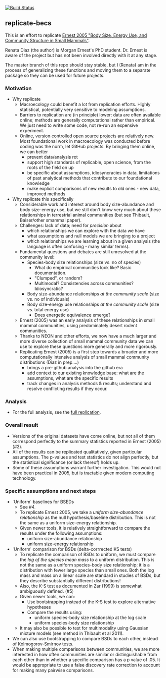 [![Build Status](https://travis-ci.com/diazrenata/replicate-becs.svg?branch=master)](https://travis-ci.com/diazrenata/replicate-becs)

## replicate-becs


This is an effort to replicate [Ernest 2005 "Body Size, Energy Use, and Community Structure in Small Mammals"](https://esajournals.onlinelibrary.wiley.com/doi/epdf/10.1890/03-3179). 

Renata Diaz (the author) is Morgan Ernest's PhD student. Dr. Ernest is aware of the project but has not been involved directly with it at any stage. 

The master branch of this repo should stay stable, but I (Renata) am in the process of generalizing these functions and moving them to a separate package so they can be used for future projects. 

### Motivation

- Why replicate
  - Macroecology could benefit a lot from replication efforts. Highly statistical, potentially very sensitive to modeling assumptions. 
  - Barriers to replication are (in principle) lower: data are often available online; methods are generally computational rather than empirical. We just need to write some code, not re-run an expensive experiment. 
  - Online, version controlled open source projects are relatively new. Most foundational work in macroecology was conducted before coding was the norm, let GitHub projects. By bringing them online, we can better
    - prevent data/analysis rot
    - support high standards of replicable, open science, from the roots of the field on up
    - be specific about assumptions, idiosyncracies in data, limitations of past analytical methods that contribute to our foundational knowledge
    - make explicit comparisons of new results to old ones - new data, improved methods
- Why replicate this specifically
  - Considerable work and interest around body size-abundance and body size-energy use, but we still don't know very much about these relationships in terrestrial animal communities (but see Thibault, Baiser/other smammal paper). 
  - Challenges: lack of data; need for *precision* about 
    - which relationships we can explore with the data we have
    - what assumptions and null models we are bringing to a project
    - which relationships we are learning about in a given analysis (the language is often confusing - many similar terms).
  - Fundamental questions and debates are still unresolved at the community level:
    - Species-body size relationships (size vs. no of species) 
      - What do empirical communities look like? Basic documentation.
      - "Clumped", or random?
      - Multimodal? Consistencies across communities? Idiosyncratic?
    - Body size-abundance relationships *at the community scale* (size vs. no of individuals)
    - Body size-energy use relationships *at the community scale* (size vs. total energy use)
      - Does energetic equivalence emerge?
  - Ernest (2005) was an early analysis of these relationships in small mammal communities, using predominately desert rodent communities. 
  - Thanks to NEON and other efforts, we now have a much larger and more diverse collection of small mammal community data we can use to explore these questions more generally and more rigorously. 
  - Replicating Ernest (2005) is a first step towards a broader and more computationally intensive analysis of small mammal community distributions (Diaz in prep....)
    - brings a pre-github analysis into the github era
    - add context to our existing knowledge base: what are the assumptions, what are the specific results
    - track changes in analysis methods & results; understand and resolve conflicting results if they occur. 

### Analysis
- For the full analysis, see the [full replication](https://github.com/diazrenata/replicate-becs/blob/master/analysis/ernest2005_replication.md). 

### Overall result
- Versions of the original datasets have come online, but not all of them correspond perfectly to the summary statistics reported in Ernest (2005) (#2). 
- All of the results can be replicated qualitatively, given particular assumptions. The p-values and test statistics do not align perfectly, but the statistical significance (or lack thereof) holds up.
- Some of these assumptions warrant further investigation. This would not have been practical in 2005, but is tractable given modern computing technology.

### Specific assumptions and next steps

- 'Uniform' baselines for BSEDs
  - See #4. 
  - To replicate Ernest 2005, we take a *uniform size-abundance relationship* as the null hypothesis/baseline distribution. This is not the same as a uniform size-energy relationship.
  - Given newer tools, it is relatively straightforward to compare the results under the following assumptions:
    - uniform size-abundance relationship
    - uniform size-energy relationship
- 'Uniform' comparison for BSDs (delta-corrrected KS tests)
  - To replicate the comparison of BSDs to uniform, we must compare the *log of the species mean mass* to a uniform distribution. This is not the same as a uniform species-body size relationship; it is a distribution with fewer large species than small ones. Both the log mass and mass on a linear scale are standard in studies of BSDs, but they describe substantially different distributions!
  - Also, the K-S test as documented in Zar (1999) is somewhat ambiguously defined. (#5)
  - Given newer tools, we can:
    - Use bootstrapping instead of the K-S test to explore alternative hypotheses
    - Compare the results using:
        - uniform species-body size relationship at the log scale
        - uniform species-body size relationship
  - It may also be possible to test for multimodality using Gaussian mixture models (see method in Thibault et al 2011). 
- We can also use bootstrapping to compare BSDs to each other, instead of Kolmogorov-Smirnov tests.
- When making multiple comparisons between communities, we are more interested in how often communities are similar or distinguishable from each other than in whether a specific comparison has a p value of .05. It would be appropriate to use a false discovery rate correction to account for making many pairwise comparisons. 
